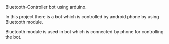  Bluetooth-Controller bot using arduino.


In this project there is a bot which is controlled by android phone by using Bluetooth module. 

Bluetooth module is used in bot which is connected by phone for controlling the bot.
 
